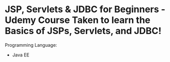 # JSP, Servlets & JDBC for Beginners - Udemy Course Taken to learn the Basics of JSPs, Servlets, and JDBC!

Programming Language:
- Java EE
